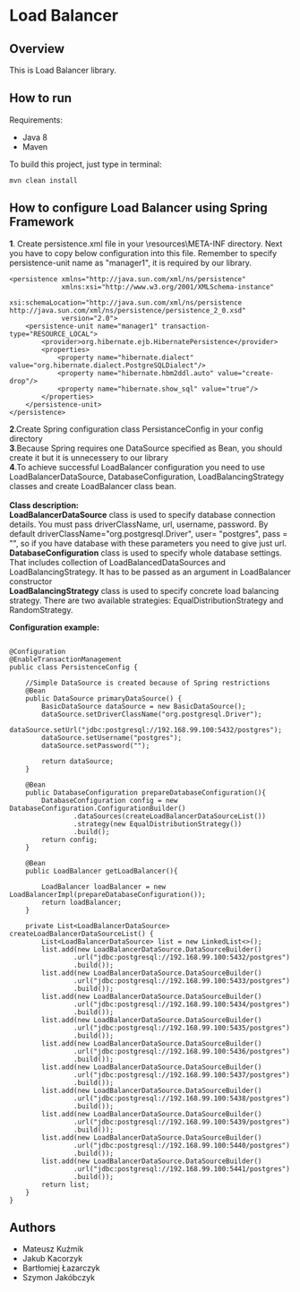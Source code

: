 # Load Balancer

## Overview

This is Load Balancer library.

## How to run

Requirements:
- Java 8
- Maven

To build this project, just type in terminal:
```
mvn clean install
```

## How to configure Load Balancer using Spring Framework

**1**. Create persistence.xml file in your \resources\META-INF directory. Next you have to copy below configuration into this file. Remember to specify persistence-unit name as "manager1", it is required by our library. 

```
<persistence xmlns="http://java.sun.com/xml/ns/persistence"
             xmlns:xsi="http://www.w3.org/2001/XMLSchema-instance"
             xsi:schemaLocation="http://java.sun.com/xml/ns/persistence http://java.sun.com/xml/ns/persistence/persistence_2_0.xsd"
             version="2.0">
    <persistence-unit name="manager1" transaction-type="RESOURCE_LOCAL">
        <provider>org.hibernate.ejb.HibernatePersistence</provider>
        <properties>
            <property name="hibernate.dialect" value="org.hibernate.dialect.PostgreSQLDialect"/>
            <property name="hibernate.hbm2ddl.auto" value="create-drop"/>
            <property name="hibernate.show_sql" value="true"/>
        </properties>
    </persistence-unit>
</persistence>
```

**2**.Create Spring configuration class PersistanceConfig in your config directory </br>
**3**.Because Spring requires one DataSource specified as Bean, you should create it but it is unnecessery to our library </br>
**4**.To achieve successful LoadBalancer configuration you need to use LoadBalancerDataSource, DatabaseConfiguration,  LoadBalancingStrategy classes and create LoadBalancer class bean.  </br> </br>
**Class description:** </br>
**LoadBalancerDataSource** class is used to specify database connection details. You must pass driverClassName, url, username, password. By default driverClassName="org.postgresql.Driver", user= "postgres", pass = "", so if you have database with these parameters you need to give just url. </br>
**DatabaseConfiguration** class is used to specify whole database settings. That includes collection of LoadBalancedDataSources and LoadBalancingStrategy. It has to be passed as an argument in LoadBalancer constructor  </br>
**LoadBalancingStrategy** class is used to specify concrete load balancing strategy. There are two available strategies: EqualDistributionStrategy and RandomStrategy.</br>

**Configuration example:**
```

@Configuration
@EnableTransactionManagement
public class PersistenceConfig {

    //Simple DataSource is created because of Spring restrictions
    @Bean
    public DataSource primaryDataSource() {
        BasicDataSource dataSource = new BasicDataSource();
        dataSource.setDriverClassName("org.postgresql.Driver");
        dataSource.setUrl("jdbc:postgresql://192.168.99.100:5432/postgres");
        dataSource.setUsername("postgres");
        dataSource.setPassword("");

        return dataSource;
    }

    @Bean
    public DatabaseConfiguration prepareDatabaseConfiguration(){
        DatabaseConfiguration config = new DatabaseConfiguration.ConfigurationBuilder()
                .dataSources(createLoadBalancerDataSourceList())
                .strategy(new EqualDistributionStrategy())
                .build();
        return config;
    }

    @Bean
    public LoadBalancer getLoadBalancer(){

        LoadBalancer loadBalancer = new LoadBalancerImpl(prepareDatabaseConfiguration());
        return loadBalancer;
    }

    private List<LoadBalancerDataSource> createLoadBalancerDataSourceList() {
        List<LoadBalancerDataSource> list = new LinkedList<>();
        list.add(new LoadBalancerDataSource.DataSourceBuilder()
                .url("jdbc:postgresql://192.168.99.100:5432/postgres")
                .build());
        list.add(new LoadBalancerDataSource.DataSourceBuilder()
                .url("jdbc:postgresql://192.168.99.100:5433/postgres")
                .build());
        list.add(new LoadBalancerDataSource.DataSourceBuilder()
                .url("jdbc:postgresql://192.168.99.100:5434/postgres")
                .build());
        list.add(new LoadBalancerDataSource.DataSourceBuilder()
                .url("jdbc:postgresql://192.168.99.100:5435/postgres")
                .build());
        list.add(new LoadBalancerDataSource.DataSourceBuilder()
                .url("jdbc:postgresql://192.168.99.100:5436/postgres")
                .build());
        list.add(new LoadBalancerDataSource.DataSourceBuilder()
                .url("jdbc:postgresql://192.168.99.100:5437/postgres")
                .build());
        list.add(new LoadBalancerDataSource.DataSourceBuilder()
                .url("jdbc:postgresql://192.168.99.100:5438/postgres")
                .build());
        list.add(new LoadBalancerDataSource.DataSourceBuilder()
                .url("jdbc:postgresql://192.168.99.100:5439/postgres")
                .build());
        list.add(new LoadBalancerDataSource.DataSourceBuilder()
                .url("jdbc:postgresql://192.168.99.100:5440/postgres")
                .build());
        list.add(new LoadBalancerDataSource.DataSourceBuilder()
                .url("jdbc:postgresql://192.168.99.100:5441/postgres")
                .build());
        return list;
    }
}
```



## Authors
- Mateusz Kuźmik
- Jakub Kacorzyk
- Bartłomiej Łazarczyk
- Szymon Jakóbczyk
